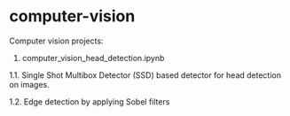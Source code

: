 # computer-vision
Computer vision projects:

1. computer_vision_head_detection.ipynb

  1.1. Single Shot Multibox Detector (SSD) based detector for head detection on images.
  
  1.2. Edge detection by applying Sobel filters
  
